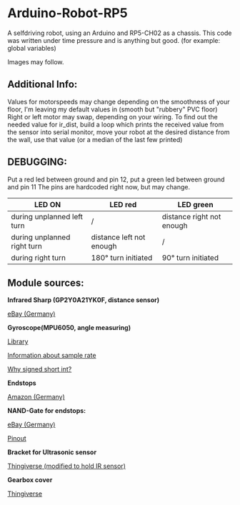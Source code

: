 # Arduino-Robot-RP5
A selfdriving robot, using an Arduino and RP5-CH02 as a chassis.
This code was written under time pressure and is anything but good. (for example: global variables)

Images may follow.


## Additional Info:

  Values for motorspeeds may change depending on the smoothness of your floor, I'm leaving my default values in (smooth but "rubbery" PVC floor)
  Right or left motor may swap, depending on your wiring.
    To find out the needed value for ir_dist, build a loop which prints the received value from the sensor into serial monitor, move your robot at the desired distance from the wall, use that value (or a median of the last few printed)

 ## DEBUGGING:

  Put a red led between ground and pin 12, put a green led between ground and pin 11
  The pins are hardcoded right now, but may change.
  
  **LED ON** | **LED red** | **LED green**
  --- | --- | ---
  during unplanned left turn | / | distance right not enough
  during unplanned right turn | distance left not enough | /
  during right turn | 180° turn initiated | 90° turn initiated
  

 ## Module sources:

  **Infrared Sharp (GP2Y0A21YK0F, distance sensor)**
  
  [eBay (Germany)](https://www.ebay.de/itm/Sharp-IR-Sensor-GP2Y0A21YK0F-Distanzsensor-Kabel-Arduino-Infrarot-Raspberry-Pi/253638031006)
  

  **Gyroscope(MPU6050, angle measuring)**
  
  [Library](https://github.com/tockn/MPU6050_tockn)
  
  [Information about sample rate](https://www.researchgate.net/post/Who_have_used_the_Arduino_and_mpu6050_Can_you_tell_me_how_to_set_the_sample_rate_for_mpu6050)
  
  [Why signed short int?](https://www.luis.uni-hannover.de/fileadmin/kurse/material/CKurs/list_Operatoren.pdf)

  
  **Endstops**
  
  [Amazon (Germany)](https://www.amazon.de/gp/product/B0744HCY6G)

  
  **NAND-Gate for endstops:**
  
  [eBay (Germany)](https://www.ebay.de/itm/CD4093BE-CMOS-Quad-2-Input-NAND-Schmitt-Triggers-HLF-DIP-14-1-oder-2-St%C3%BCck/172410722963?ssPageName=STRK%3AMEBIDX%3AIT&var=471240518309&_trksid=p2057872.m2749.l2649)
  
  [Pinout](https://www.petervis.com/GCSE_Design_and_Technology_Electronic_Products/nand-gate-timers/nand-gate-timer-delay-on/cd4093b-pinout.gif)

  
  **Bracket for Ultrasonic sensor**
  
  [Thingiverse (modified to hold IR sensor)](https://www.thingiverse.com/thing:189585)

  
  **Gearbox cover**
  
  [Thingiverse](https://www.thingiverse.com/thing:2985540)
